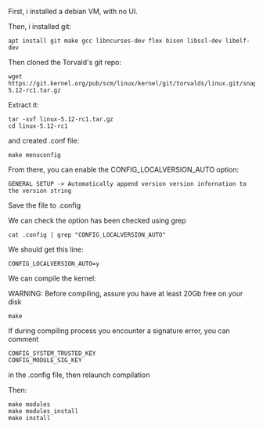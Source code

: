 First, i installed a debian VM, with no UI.

Then, i installed git:

```
apt install git make gcc libncurses-dev flex bison libssl-dev libelf-dev
```

Then cloned the Torvald's git repo:

```
wget https://git.kernel.org/pub/scm/linux/kernel/git/torvalds/linux.git/snapshot/linux-5.12-rc1.tar.gz
```

Extract it:

```
tar -xvf linux-5.12-rc1.tar.gz
cd linux-5.12-rc1
```

and created .conf file:

```
make menuconfig
```

From there, you can enable the CONFIG_LOCALVERSION_AUTO option:

```
GENERAL SETUP -> Automatically append version version infornation to the version string
```

Save the file to .config

We can check the option has been checked using grep

```
cat .config | grep "CONFIG_LOCALVERSION_AUTO"
```

We should get this line:

```
CONFIG_LOCALVERSION_AUTO=y
```

We can compile the kernel:

WARNING: Before compiling, assure you have at least 20Gb free on your disk

```
make
```

If during compiling process you encounter a signature error, you can comment 

```
CONFIG_SYSTEM_TRUSTED_KEY
CONFIG_MODULE_SIG_KEY
```

in the .config file, then relaunch compilation

Then:

```
make modules
make modules_install
make install
```
